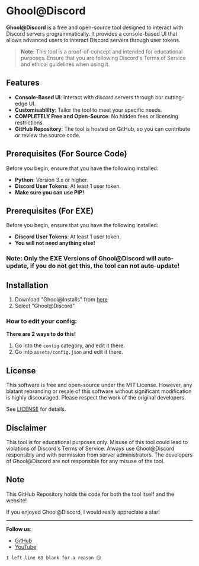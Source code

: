 # Ghool@Discord
**Ghool@Discord** is a free and open-source tool designed to interact with Discord servers programmatically. It provides a console-based UI that allows advanced users to interact Discord servers through user tokens.

> **Note**: This tool is a proof-of-concept and intended for educational purposes. Ensure that you are following Discord's Terms of Service and ethical guidelines when using it.

## Features

- **Console-Based UI**: Interact with discord servers through our cutting-edge UI.
- **Customisablilty**: Tailor the tool to meet your specific needs.
- **COMPLETELY Free and Open-Source**: No hidden fees or licensing restrictions.
- **GitHub Repository**: The tool is hosted on GitHub, so you can contribute or review the source code.

## Prerequisites (For Source Code)

Before you begin, ensure that you have the following installed:

- **Python**: Version 3.x or higher.
- **Discord User Tokens**: At least 1 user token.
- **Make sure you can use PIP!**

## Prerequisites (For EXE)

Before you begin, ensure that you have the following installed:

- **Discord User Tokens**: At least 1 user token.
- **You will not need anything else!**

### Note: Only the EXE Versions of Ghool@Discord will auto-update, if you do not get this, the tool can not auto-update!

## Installation

1. Download "Ghool@Installs" from [here](https://github.com/ghooldev/ghool-installs)
2. Select "Ghool@Discord"
   
### How to edit your config:

**There are 2 ways to do this!**

1. Go into the ```config``` category, and edit it there.
2. Go into ```assets/config.json``` and edit it there.

## License

This software is free and open-source under the MIT License. However, any blatant rebranding or resale of this software without significant modification is highly discouraged. Please respect the work of the original developers.

See [LICENSE](LICENSE.md) for details.

## Disclaimer

This tool is for educational purposes only. Misuse of this tool could lead to violations of Discord's Terms of Service. Always use Ghool@Discord responsibly and with permission from server administrators. The developers of Ghool@Discord are not responsible for any misuse of the tool.

## Note

This GitHub Repository holds the code for both the tool itself and the website!

If you enjoyed Ghool@Discord, I would really appreciate a star!

---

**Follow us**:
- [GitHub](https://github.com/ghooldev/Ghool-Discord)
- [YouTube](https://youtube.com/@ghooldev/)

```I left line 69 blank for a reason 😏```
